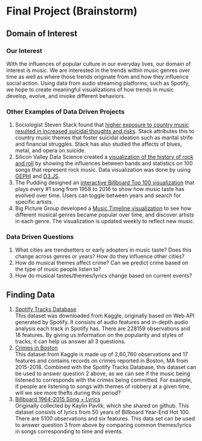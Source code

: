 # Final Project (Brainstorm)

## Domain of Interest
### Our Interest
With the influences of popular culture in our everyday lives, our domain of interest is music. We are interested in the trends within music genres over time as well as where those trends originate from and how they influence social action. Using data from audio streaming platforms, such as Spotify, we hope to create meaningful visualizations of how trends in music develop, evolve, and invoke different behaviors.

### Other Examples of Data Driven Projects
1. Sociologist Steven Stack found that [higher exposure to country music resulted in increased suicidal thoughts and risks](https://pdfs.semanticscholar.org/2938/15e43d8e9a8f96f1205401d6a51c8e095db4.pdf). Stack attributes this to country music themes that foster suicidal ideation such as marital strife and financial struggles. Stack has also studied the affects of blues, metal, and opera on suicide.
2. Silicon Valley Data Science created a [visualization of the history of rock and roll](https://svds.com/rockandroll/) by showing the influences between bands and statistics on 100 songs that represent rock music. Data visualization was done by using [GEPHI](https://gephi.org/) and [D3.JS](http://d3js.org/).
3. The Pudding designed an [interactive Billboard Top 100 visualization](https://pudding.cool/2017/03/music-history/index.html) that plays every #1 song from 1958 to 2016 to show how music taste has evolved over time. Users can toggle between years and search for specific artists.
4. Big Picture Group developed a [Music Timeline visualization](http://research.google.com/bigpicture/music/) to see how different musical genres became popular over time, and discover artists in each genre. The visualization is updated weekly to reflect new music.

### Data Driven Questions
1. What cities are trendsetters or early adopters in music taste? Does this change across genres or years? How do they influence other cities?
2. How do musical themes affect crime? Can we predict crime based on the type of music people listen to?
3. How do musical tastes/themes/lyrics change based on current events?

## Finding Data
1. [Spotify Tracks Database](https://www.kaggle.com/zaheenhamidani/ultimate-spotify-tracks-db) <br /> This dataset was downloaded from Kaggle, originally based on Web API generated by Spotify. It consists of audio features and in-depth audio analysis each track in Spotify has. There are 228159 observations and 18 features. By giving us information on the popularity and styles of tracks, it can help us answer all 3 questions.
2. [Crimes in Boston](https://www.kaggle.com/ankkur13/boston-crime-data) <br />This dataset from Kaggle is made up of 2,60,760 observations and 17 features and contains records on crimes reported in Boston, MA from 2015-2018. Combined with the Spotify Tracks Database, this dataset can be used to answer question 2 above, as we can see if the music being listened to corresponds with the crimes being committed. For example, if people are listening to songs with themes of robbery at a given time, will we see more thefts during this period?
3. [Billboard 1964-2015 Song + Lyrics](https://www.kaggle.com/rakannimer/billboard-lyrics/) <br /> Originally collected by Kaylin Pavlik, which she shared on github. This dataset consists of lyrics from 50 years of Billboard Year-End Hot 100. There are 5100 observations and six features. This data set can be used to answer question 3 from above by comparing common themes/lyrics in songs corresponding to time and events.
